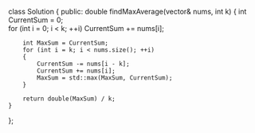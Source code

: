 class Solution {
public:
    double findMaxAverage(vector<int>& nums, int k) {
        int CurrentSum = 0;        
        for (int i = 0; i < k; ++i)
            CurrentSum += nums[i];
        
        int MaxSum = CurrentSum;
        for (int i = k; i < nums.size(); ++i)
        {
            CurrentSum -= nums[i - k];
            CurrentSum += nums[i];
            MaxSum = std::max(MaxSum, CurrentSum);
        }

        return double(MaxSum) / k;
    }
};